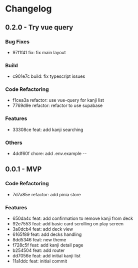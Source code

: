 # Changelog 

## 0.2.0 - Try vue query 
### Bug Fixes 

- 97f1f41 fix: fix main layout

### Build 

- c901e7c build: fix typescript issues

### Code Refactoring 

- f1cea3a refactor: use vue-query for kanji list
- 7769d9e refactor: refactor to use supabase

### Features 

- 33308ce feat: add kanji searching

### Others 

- 4ddf60f chore: add .env.example
--

## 0.0.1 - MVP 
### Code Refactoring 

- 7d7a85e refactor: add pinia store

### Features 

- 650da4c feat: add confirmation to remove kanji from deck
- 92e7553 feat: add basic card scrolling on play screen
- 3a0dcb4 feat: add deck view
- 6165f89 feat: add decks handling
- 8dd5346 feat: new theme
- f728c5f feat: add kanji detail page
- b254504 feat: add router
- dd7056e feat: add initial kanji list
- 11a1ddc feat: initial commit
